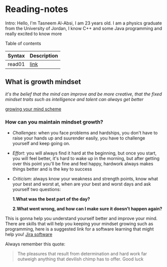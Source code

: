 # Reading-notes

Intro: Hello, I'm Tasneem Al-Absi, I am 23 years old. I am a physics graduate from the University of Jordan, I know C++ and some Java programming and really excited to know more

Table of contents

| Syntax      | Description |
| ----------- | ----------- |
| read01     | [link](https://github.com/Tasneemalabsi/reading-notes/blob/main/read01.md)     |
## **What is growth mindset**
*it's the belief that the mind can improve and be more creative, that the fixed mindset traits such as intelligence and talent can always get better*

[growing your mind scheme](https://i2.wp.com/atlassianblog.wpengine.com/wp-content/uploads/NewGrowthMindset2.png?resize=768%2C960&ssl=1)

### **How can you maintain mindset growth?** 
* *Challenges*: when you face problems and hardships, you don't have to raise your hands up and suurender easily, you have to challenge yourself and keep going on.
* *Effort*: you will always find it hard at the beginning, but once you start, you will feel better, it's hard to wake up in the morning, but after getting over this point you'll be fine and feel happy, hardwork always makes things better and is the key to success
* *Criticism*: always know your weakness and strength points, know what your best and worst at, when are your best and worst days and ask yourself two questions:
  
  **1.What was the best part of the day?**
  
  **2.What went wrong, and how can I make sure it doesn’t happen again?**
 
 This is gonna help you understand yourself better and improve your mind.
There are skills that will help you keeping your mindset growing such as programming, here is a suggested link for a software learning that might help you! 
 [Jira software](https://www.atlassian.com/software/jira)
 
 Always remember this quote:
 > The pleasures that result from determination and hard work far outweigh anything that devilish chimp has to offer. 
 Good luck 

